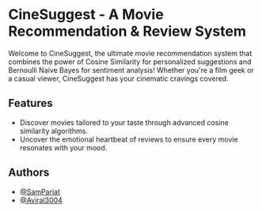 # CineSuggest - A Movie Recommendation & Review System

Welcome to CineSuggest, the ultimate movie recommendation system that combines the power of Cosine Similarity for personalized suggestions and Bernoulli Naive Bayes for sentiment analysis! Whether you're a film geek or a casual viewer, CineSuggest has your cinematic cravings covered.

## Features

- Discover movies tailored to your taste through advanced cosine similarity algorithms.
- Uncover the emotional heartbeat of reviews to ensure every movie resonates with your mood.

## Authors

- [@SamPariat](https://github.com/SamPariat)
- [@Aviral3004](https://github.com/Aviral3004)
